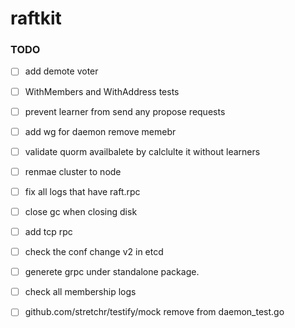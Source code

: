 # raftkit

### TODO 
- [ ] add demote voter
- [ ] WithMembers and WithAddress tests 
- [ ] prevent learner from send any propose requests 
- [ ] add wg for daemon remove memebr 
- [ ] validate quorm availbalete by calclulte it without learners
- [ ] renmae cluster to node
- [ ] fix all logs that have raft.rpc 
- [ ] close gc when closing disk 
- [ ] add tcp rpc 
- [ ] check the conf change v2 in etcd
- [ ] generete grpc under standalone package. 
- [ ] check all membership logs
- [ ] github.com/stretchr/testify/mock remove from daemon_test.go



